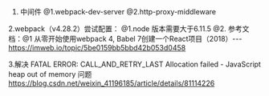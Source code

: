 
1. 中间件
@1.webpack-dev-server
@2.http-proxy-middleware

2.webpack（v4.28.2）尝试配置：
@1.node 版本需要大于6.11.5
@2.
参考文档：@1 从零开始使用webpack 4, Babel 7创建一个React项目（2018）--- https://imweb.io/topic/5be0159bb5bbd42b053d0458

3.解决 FATAL ERROR: CALL_AND_RETRY_LAST Allocation failed - JavaScript heap out of memory 问题
https://blog.csdn.net/weixin_41196185/article/details/81114226
